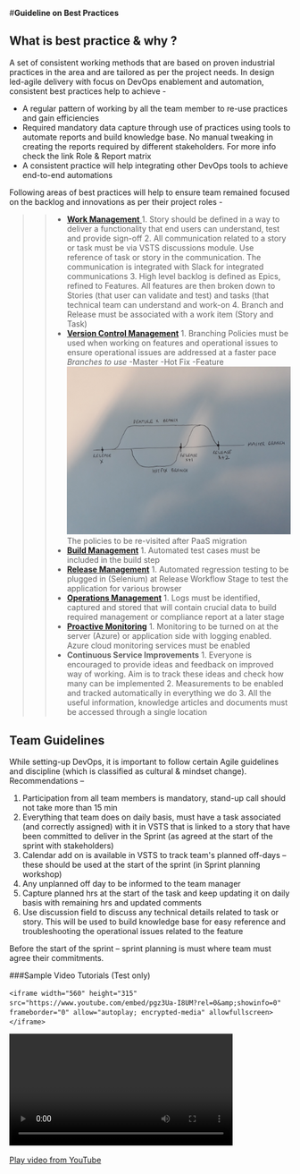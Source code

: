 #**Guideline on Best Practices**

## **What is best practice & why ?**

A set of consistent working methods that are based on proven industrial practices in the area and are tailored as per the project needs.  In design led-agile delivery with focus on DevOps enablement and automation, consistent best practices help to achieve -

- A regular pattern of working by all the team member to re-use practices and gain efficiencies
- Required mandatory data capture through use of practices using tools to automate reports and build knowledge base. No manual tweaking in creating the reports required by different stakeholders. For more info check the link Role & Report matrix 
- A consistent practice will help integrating other DevOps tools to achieve end-to-end automations


Following areas of best practices will help to ensure team remained focused on the backlog and innovations as per their project roles - 

>> - [**Work Management** ](/Best-Practices/Work-Hub)
         1. Story should be defined in a way to deliver a functionality that end users can understand, test and provide sign-off
         2. All communication related to a story or task must be via VSTS discussions module. Use reference of task or story in the communication. The communication is integrated with Slack for integrated communications
        3. High level backlog is defined as Epics, refined to Features. All features are then broken down to Stories (that user can validate and test) and tasks (that technical team can understand and work-on
        4. Branch and Release must be associated with a work item (Story and Task)
>> - [**Version Control Management**](https://docs.microsoft.com/en-us/vsts/git/tutorial/gitworkflow?view=vsts)
        1. Branching Policies must be used when working on features and operational issues to ensure operational issues are addressed at a faster pace
*Branches to use* 
-Master
-Hot Fix
-Feature
![20180522_113357.jpg](.attachments/20180522_113357-ac90e679-d6c8-4387-b02a-50fce6150b1f.jpg)
The policies to be re-visited after PaaS migration
>> - [**Build Management**](https://docs.microsoft.com/en-us/vsts/build-release/actions/ci-cd-part-1?view=vsts)
        1. Automated test cases must be included in the build step
>> - [**Release Management**](https://docs.microsoft.com/en-us/vsts/build-release/actions/define-multistage-release-process?view=vsts)
        1. Automated regression testing to be plugged in (Selenium) at Release Workflow Stage to test the application for various browser
>> - [**Operations Management**](https://docs.microsoft.com/en-us/azure/operations-management-suite/operations-management-suite-overview)
        1. Logs must be identified, captured and stored that will contain crucial data to build required management or compliance report at a later stage
>> - [**Proactive Monitoring**](https://docs.microsoft.com/en-us/azure/monitoring-and-diagnostics/monitoring-overview)
        1. Monitoring to be turned on at the server (Azure) or application side with logging enabled. Azure cloud monitoring services must be enabled 
>> - **Continuous Service Improvements**
        1. Everyone is encouraged to provide ideas and feedback on improved way of working. Aim is to track these ideas and check how many can be implemented
        2. Measurements to be enabled and tracked automatically  in everything we do
        3. All the useful information, knowledge articles and documents must be accessed through a single location

## **Team Guidelines**

While setting-up DevOps, it is important to follow certain Agile guidelines and discipline (which is classified as cultural & mindset change). Recommendations  –

1.	Participation from all team members is mandatory, stand-up call should not take more than 15 min
2.	Everything that team does on daily basis, must have a task associated (and correctly assigned) with it in VSTS that is linked to a story that have been committed to deliver in the Sprint (as agreed at the start of the sprint with stakeholders)
3.	Calendar add on is available in VSTS to track team's planned off-days – these should be used at the start of the sprint (in Sprint planning workshop)
4.	Any unplanned off day to be informed to the team manager
5.	Capture planned hrs at the start of the task and keep updating it on daily basis with remaining hrs and updated comments
6.	Use discussion field to discuss any technical details related to task or story. This will be used to build knowledge base for easy reference and troubleshooting the operational issues related to the feature

Before the start of the sprint – sprint planning is must where team must agree their commitments. 


###Sample Video Tutorials (Test only)

`<iframe width="560" height="315" src="https://www.youtube.com/embed/pgz3Ua-I8UM?rel=0&amp;showinfo=0" frameborder="0" allow="autoplay; encrypted-media" allowfullscreen></iframe>`


<video src="<https://www.youtube.com/embed/Vj7DmdO4-Fg?rel=0>" width=400 controls allowfullscreen>
</video>

[Play video from YouTube](https://www.youtube.com/embed/Vj7DmdO4-Fg?rel=0)

